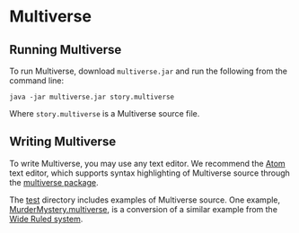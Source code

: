 Multiverse
==========

Running Multiverse
------------------

To run Multiverse, download `multiverse.jar` and run the following from the command line: 

`java -jar multiverse.jar story.multiverse`

Where `story.multiverse` is a Multiverse source file.

Writing Multiverse
------------------

To write Multiverse, you may use any text editor.  We recommend the [Atom](https://atom.io) text editor, which supports syntax highlighting of Multiverse source through the [multiverse package](https://github.com/drewctaylor/language-multiverse).

The [test](https://github.com/drewctaylor/multiverse/blob/master/src/test/resources/edu/gatech/dt87/multiverse/story/dsl/) directory includes examples of Multiverse source. One example,  [MurderMystery.multiverse](https://github.com/drewctaylor/multiverse/blob/master/src/test/resources/edu/gatech/dt87/multiverse/story/dsl/MurderMystery.multiverse), is a conversion of a similar example from the [Wide Ruled system](http://skorupski.org/wiki/wide_ruled/wide_ruled_v2).
